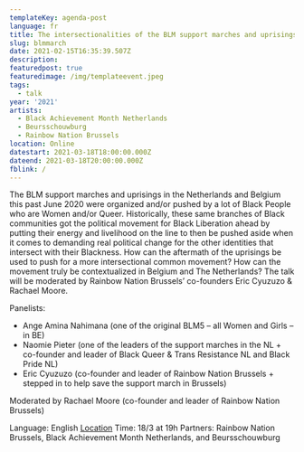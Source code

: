 ```yaml
---
templateKey: agenda-post
language: fr
title: The intersectionalities of the BLM support marches and uprisings in the Lowlands
slug: blmmarch
date: 2021-02-15T16:35:39.507Z
description:
featuredpost: true
featuredimage: /img/templateevent.jpeg
tags:
  - talk
year: '2021'
artists:
  - Black Achievement Month Netherlands
  - Beursschouwburg
  - Rainbow Nation Brussels
location: Online
datestart: 2021-03-18T18:00:00.000Z
dateend: 2021-03-18T20:00:00.000Z
fblink: /
---
```

The BLM support marches and uprisings in the Netherlands and Belgium this past June 2020 were organized and/or pushed by a lot of Black People who are Women and/or Queer. Historically, these same branches of Black communities got the political movement for Black Liberation ahead by putting their energy and livelihood on the line to then be pushed aside when it comes to demanding real political change for the other identities that intersect with their Blackness. How can the aftermath of the uprisings be used to push for a more intersectional common movement? How can the movement truly be contextualized in Belgium and The Netherlands?
The talk will be moderated by Rainbow Nation Brussels’ co-founders Eric Cyuzuzo & Rachael Moore.

Panelists:
- Ange Amina Nahimana (one of the original BLM5 – all Women and Girls – in BE)
- Naomie Pieter (one of the leaders of the support marches in the NL + co-founder and leader of Black Queer & Trans Resistance NL and Black Pride NL)
- Eric Cyuzuzo (co-founder and leader of Rainbow Nation Brussels + stepped in to help save the support march in Brussels)

Moderated by Rachael Moore (co-founder and leader of Rainbow Nation Brussels)



Language: English
[Location](www.beursschouwburg.be)
Time: 18/3 at 19h
Partners: Rainbow Nation Brussels, Black Achievement Month Netherlands, and Beursschouwburg
